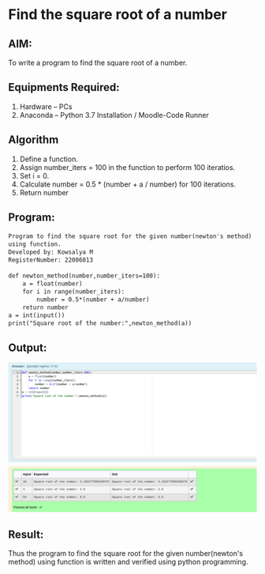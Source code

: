 # Find the square root of a number

## AIM:
To write a program to find the square root of a number.

## Equipments Required:
1. Hardware – PCs
2. Anaconda – Python 3.7 Installation / Moodle-Code Runner

## Algorithm
1. Define a function.
2. Assign number_iters = 100 in the function to perform 100 iteratios.
3. Set i = 0.
4. Calculate  number = 0.5 * (number + a / number) for 100 iterations.
5. Return number

## Program:
```
Program to find the square root for the given number(newton's method) using function.
Developed by: Kowsalya M
RegisterNumber: 22006013 

def newton_method(number,number_iters=100):
    a = float(number)
    for i in range(number_iters):
        number = 0.5*(number + a/number)
    return number
a = int(input())
print("Square root of the number:",newton_method(a))

```

## Output:


![OUTPUT](./images/square.png)


## Result:
Thus the program to find the square root for the given number(newton's method) using function is written and verified using python programming.
